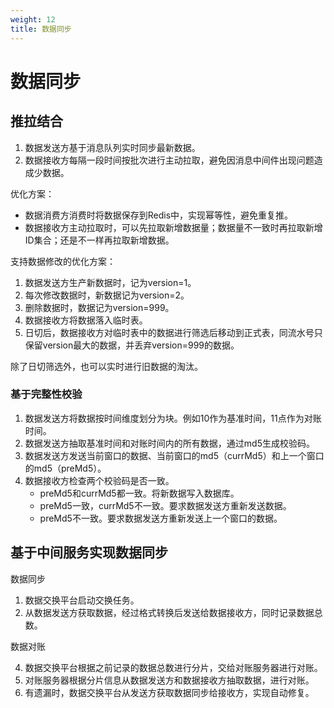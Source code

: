 ```yaml
---
weight: 12
title: 数据同步
---
```


# 数据同步

## 推拉结合

1. 数据发送方基于消息队列实时同步最新数据。
2. 数据接收方每隔一段时间按批次进行主动拉取，避免因消息中间件出现问题造成少数据。

优化方案：
- 数据消费方消费时将数据保存到Redis中，实现幂等性，避免重复推。
- 数据接收方主动拉取时，可以先拉取新增数据量；数据量不一致时再拉取新增ID集合；还是不一样再拉取新增数据。

支持数据修改的优化方案：
1. 数据发送方生产新数据时，记为version=1。
2. 每次修改数据时，新数据记为version=2。
3. 删除数据时，数据记为version=999。
4. 数据接收方将数据落入临时表。
5. 日切后，数据接收方对临时表中的数据进行筛选后移动到正式表，同流水号只保留version最大的数据，并丢弃version=999的数据。

除了日切筛选外，也可以实时进行旧数据的淘汰。

### 基于完整性校验

1. 数据发送方将数据按时间维度划分为块。例如10作为基准时间，11点作为对账时间。
2. 数据发送方抽取基准时间和对账时间内的所有数据，通过md5生成校验码。
3. 数据发送方发送当前窗口的数据、当前窗口的md5（currMd5）和上一个窗口的md5（preMd5）。
4. 数据接收方检查两个校验码是否一致。
	+ preMd5和currMd5都一致。将新数据写入数据库。
	+ preMd5一致，currMd5不一致。要求数据发送方重新发送数据。
	+ preMd5不一致。要求数据发送方重新发送上一个窗口的数据。

## 基于中间服务实现数据同步

数据同步

1. 数据交换平台启动交换任务。
2. 从数据发送方获取数据，经过格式转换后发送给数据接收方，同时记录数据总数。

数据对账

4. 数据交换平台根据之前记录的数据总数进行分片，交给对账服务器进行对账。
5. 对账服务器根据分片信息从数据发送方和数据接收方抽取数据，进行对账。
5. 有遗漏时，数据交换平台从发送方获取数据同步给接收方，实现自动修复。
